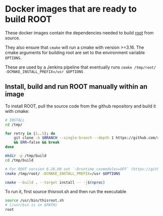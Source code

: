 # Docker images that are ready to build ROOT
These docker images contain the dependencies needed to build [root](https://root.cern/) from source.

They also ensure that `cmake` will run a cmake with version >=3.16. The cmake arguments for building root are set to the environment variable `OPTIONS`.

These are used by a Jenkins pipeline that eventually runs `cmake /tmp/root/ -DCMAKE_INSTALL_PREFIX=/usr $OPTIONS`

## Install, build and run ROOT manually within an image
To install ROOT, pull the source code from the github repository and build it with cmake:
```sh
# INSTALL
cd /tmp/

for retry in {1..5}; do
    git clone -b $BRANCH --single-branch --depth 1 https://github.com/root-project/root.git \
    && ERR=false && break
done

mkdir -p /tmp/build
cd /tmp/build

# For ROOT version 6.26.00 set `-Druntime_cxxmodules=OFF` (https://github.com/root-project/root/pull/10198)
cmake /tmp/root/ -DCMAKE_INSTALL_PREFIX=/usr $OPTIONS

cmake --build . --target install -- -j$(nproc)
```

To run it, first source thisroot.sh and then run the executable
```sh
source /usr/bin/thisroot.sh
# (/usr/bin is in $PATH)
root
```
